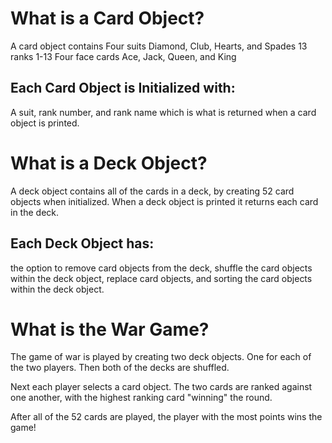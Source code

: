 # What is a Card Object?
A card object contains
Four suits Diamond, Club, Hearts, and Spades
13 ranks 1-13
Four face cards Ace, Jack, Queen, and King

## Each Card Object is Initialized with:
A suit, rank number, and rank name
which is what is returned when a card object is printed.

# What is a Deck Object?
A deck object contains all of the cards in a deck, by creating 52 card objects when initialized. When a deck object is printed it returns each card in the deck.

## Each Deck Object has:
the option to remove card objects from the deck, shuffle the card objects within the deck object, replace card objects, and sorting the card objects within the deck object.

# What is the War Game?
The game of war is played by creating two deck objects. One for each of the two players. Then both of the decks are shuffled.

Next each player selects a card object. The two cards are ranked against one another, with the highest ranking card "winning" the round.

After all of the 52 cards are played, the player with the most points wins the game!
